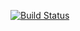 [![Build Status](https://app.travis-ci.com/V203/express-starter-app-rev-i.svg?branch=main)](https://app.travis-ci.com/V203/express-starter-app-rev-i)
